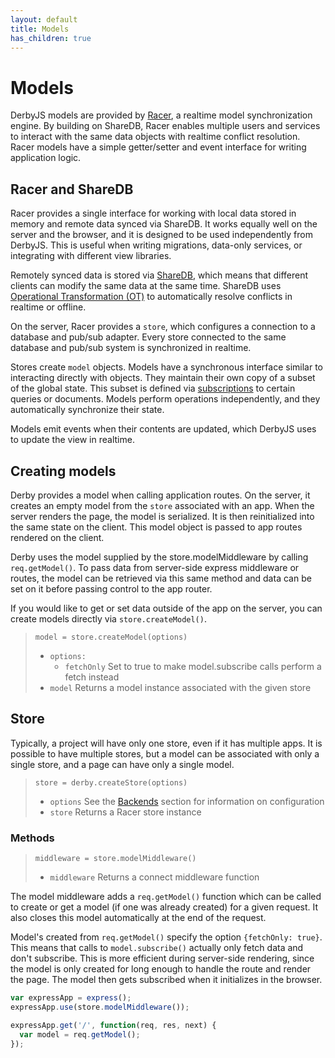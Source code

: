```yaml
---
layout: default
title: Models
has_children: true
---
```


# Models

DerbyJS models are provided by [Racer](https://github.com/derbyjs/racer), a realtime model synchronization engine. By building on ShareDB, Racer enables multiple users and services to interact with the same data objects with realtime conflict resolution. Racer models have a simple getter/setter and event interface for writing application logic.

## Racer and ShareDB

Racer provides a single interface for working with local data stored in memory and remote data synced via ShareDB. It works equally well on the server and the browser, and it is designed to be used independently from DerbyJS. This is useful when writing migrations, data-only services, or integrating with different view libraries.

Remotely synced data is stored via [ShareDB](https://github.com/share/sharedb), which means that different clients can modify the same data at the same time. ShareDB uses [Operational Transformation (OT)](https://en.wikipedia.org/wiki/Operational_transformation) to automatically resolve conflicts in realtime or offline.

On the server, Racer provides a `store`, which configures a connection to a database and pub/sub adapter. Every store connected to the same database and pub/sub system is synchronized in realtime.

Stores create `model` objects. Models have a synchronous interface similar to interacting directly with objects. They maintain their own copy of a subset of the global state. This subset is defined via [subscriptions](backends#loading-data-into-a-model) to certain queries or documents. Models perform operations independently, and they automatically synchronize their state.

Models emit events when their contents are updated, which DerbyJS uses to update the view in realtime.

## Creating models

Derby provides a model when calling application routes. On the server, it creates an empty model from the `store` associated with an app. When the server renders the page, the model is serialized. It is then reinitialized into the same state on the client. This model object is passed to app routes rendered on the client.

Derby uses the model supplied by the store.modelMiddleware by calling `req.getModel()`. To pass data from server-side express middleware or routes, the model can be retrieved via this same method and data can be set on it before passing control to the app router.

If you would like to get or set data outside of the app on the server, you can create models directly via `store.createModel()`.

> `model = store.createModel(options)`
> * `options:`
>   * `fetchOnly` Set to true to make model.subscribe calls perform a fetch instead
> * `model` Returns a model instance associated with the given store

## Store

Typically, a project will have only one store, even if it has multiple apps. It is possible to have multiple stores, but a model can be associated with only a single store, and a page can have only a single model.

> `store = derby.createStore(options)`
> * `options` See the [Backends](backends) section for information on configuration
> * `store` Returns a Racer store instance

### Methods

> `middleware = store.modelMiddleware()`
> * `middleware` Returns a connect middleware function

The model middleware adds a `req.getModel()` function which can be called to create or get a model (if one was already created) for a given request. It also closes this model automatically at the end of the request.

Model's created from `req.getModel()` specify the option `{fetchOnly: true}`. This means that calls to `model.subscribe()` actually only fetch data and don't subscribe. This is more efficient during server-side rendering, since the model is only created for long enough to handle the route and render the page. The model then gets subscribed when it initializes in the browser.

```js
var expressApp = express();
expressApp.use(store.modelMiddleware());

expressApp.get('/', function(req, res, next) {
  var model = req.getModel();
});
```
